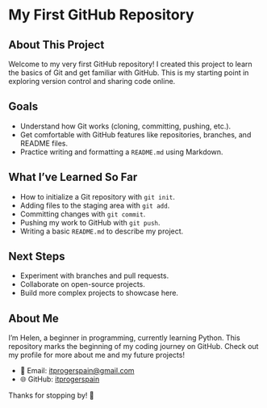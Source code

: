 # My First GitHub Repository

## About This Project
Welcome to my very first GitHub repository! I created this project to learn the basics of Git and get familiar with GitHub. This is my starting point in exploring version control and sharing code online.

## Goals
- Understand how Git works (cloning, committing, pushing, etc.).
- Get comfortable with GitHub features like repositories, branches, and README files.
- Practice writing and formatting a `README.md` using Markdown.

## What I’ve Learned So Far
- How to initialize a Git repository with `git init`.
- Adding files to the staging area with `git add`.
- Committing changes with `git commit`.
- Pushing my work to GitHub with `git push`.
- Writing a basic `README.md` to describe my project.

## Next Steps
- Experiment with branches and pull requests.
- Collaborate on open-source projects.
- Build more complex projects to showcase here.

## About Me
I’m Helen, a beginner in programming, currently learning Python. This repository marks the beginning of my coding journey on GitHub. Check out my profile for more about me and my future projects!

- 📧 Email: itprogerspain@gmail.com  
- 🌐 GitHub: [itprogerspain](https://github.com/itprogerspain)

Thanks for stopping by! 🚀
